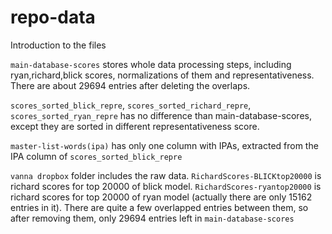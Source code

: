 # repo-data
Introduction to the files

`main-database-scores` stores whole data processing steps, including ryan,richard,blick scores, normalizations of them and representativeness. There are about 29694 entries after deleting the overlaps. 

`scores_sorted_blick_repre`, `scores_sorted_richard_repre`, `scores_sorted_ryan_repre` has no difference than main-database-scores, except they are sorted in different representativeness score.

`master-list-words(ipa)` has only one column with IPAs, extracted from the IPA column of `scores_sorted_blick_repre`

`vanna dropbox` folder includes the raw data. `RichardScores-BLICKtop20000` is richard scores for top 20000 of blick model. `RichardScores-ryantop20000` is richard scores for top 20000 of ryan model (actually there are only 15162 entries in it). There are quite a few overlapped entries between them, so after removing them, only 29694 entries left in `main-database-scores`
